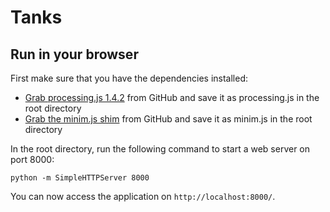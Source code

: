 Tanks
=====



Run in your browser
-------------------

First make sure that you have the dependencies installed:

* [Grab processing.js 1.4.2](https://github.com/processing-js/processing-js/tree/v1.4.2) from GitHub and save it as processing.js in the root directory
* [Grab the minim.js shim](https://github.com/Pomax/Pjs-2D-Game-Engine/blob/master/minim.js) from GitHub and save it as minim.js in the root directory

In the root directory, run the following command to start a web server on port 8000:

    python -m SimpleHTTPServer 8000

You can now access the application on `http://localhost:8000/`.
